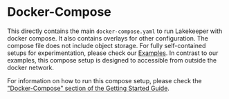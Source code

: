 # Docker-Compose
This directly contains the main `docker-compose.yaml` to run Lakekeeper with docker compose. It also contains overlays for other configuration. The compose file does not include object storage. For fully self-contained setups for experimentation, please check our [Examples](../examples/README.md). In contrast to our examples, this compose setup is designed to accessible from outside the docker network.

For information on how to run this compose setup, please check the ["Docker-Compose" section of the Getting Started Guide](https://docs.lakekeeper.io/getting-started/#option-2-docker-compose).
